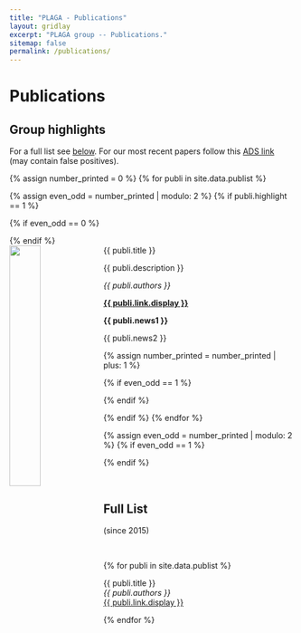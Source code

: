 ```yaml
---
title: "PLAGA - Publications"
layout: gridlay
excerpt: "PLAGA group -- Publications."
sitemap: false
permalink: /publications/
---
```



# Publications

## Group highlights

For a full list see [below](#full-list). For our most recent papers follow this [ADS link](https://ui.adsabs.harvard.edu/search/q=author%3A%22cuadra%2C%20jorge%22%20OR%20author%3A%22granda-mu%C3%B1oz%2C%20guido%22%20OR%20author%3A%22scherer%2C%20andr%C3%A9s%22%20OR%20author%3A%22sucerquia%2C%20mario%22%20year%3A2024-&sort=date%20desc%2C%20bibcode%20desc&p_=0) (may contain false positives).

{% assign number_printed = 0 %}
{% for publi in site.data.publist %}

{% assign even_odd = number_printed | modulo: 2 %}
{% if publi.highlight == 1 %}

{% if even_odd == 0 %}
<div class="row">
{% endif %}

<div class="col-sm-6 clearfix">
 <div class="well">
  <pubtit>{{ publi.title }}</pubtit>
  <img src="{{ site.url }}{{ site.baseurl }}/images/pubpic/{{ publi.image }}" class="img-responsive" width="33%" style="float: left" />
  <p>{{ publi.description }}</p>
  <p><em>{{ publi.authors }}</em></p>
  <p><strong><a href="{{ publi.link.url }}">{{ publi.link.display }}</a></strong></p>
  <p class="text-danger"><strong> {{ publi.news1 }}</strong></p>
  <p> {{ publi.news2 }}</p>
 </div>
</div>

{% assign number_printed = number_printed | plus: 1 %}

{% if even_odd == 1 %}
</div>
{% endif %}

{% endif %}
{% endfor %}

{% assign even_odd = number_printed | modulo: 2 %}
{% if even_odd == 1 %}
</div>
{% endif %}

<p> &nbsp; </p>


## Full List
 (since 2015)
 <p> &nbsp; </p>

{% for publi in site.data.publist %}

  {{ publi.title }} <br />
  <em>{{ publi.authors }} </em><br /><a href="{{ publi.link.url }}">{{ publi.link.display }}</a>

{% endfor %}
